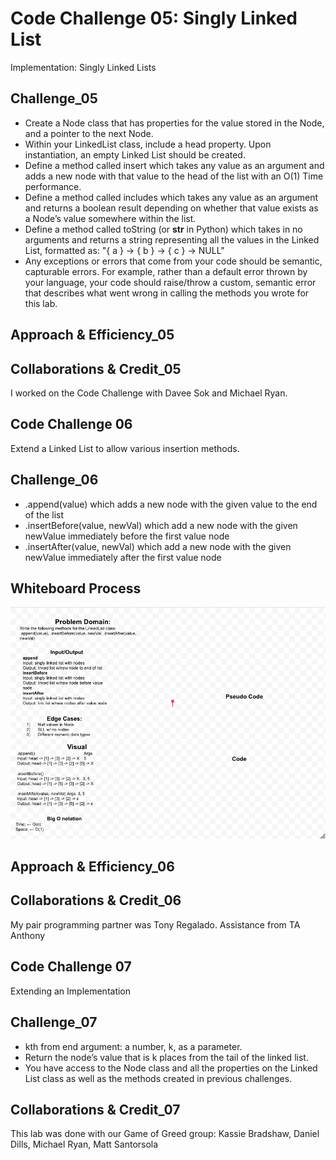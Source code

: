 # Code Challenge 05: Singly Linked List
<!-- Short summary or background information -->
Implementation: Singly Linked Lists

## Challenge_05
<!-- Description of the challenge -->
- Create a Node class that has properties for the value stored in the Node, and a pointer to the next Node.
- Within your LinkedList class, include a head property. Upon instantiation, an empty Linked List should be created.
- Define a method called insert which takes any value as an argument and adds a new node with that value to the head of the list with an O(1) Time performance.
- Define a method called includes which takes any value as an argument and returns a boolean result depending on whether that value exists as a Node’s value somewhere within the list.
- Define a method called toString (or __str__ in Python) which takes in no arguments and returns a string representing all the values in the Linked List, formatted as:
"{ a } -> { b } -> { c } -> NULL"
- Any exceptions or errors that come from your code should be semantic, capturable errors. For example, rather than a default error thrown by your language, your code should raise/throw a custom, semantic error that describes what went wrong in calling the methods you wrote for this lab.

## Approach & Efficiency_05
<!-- What approach did you take? Why? What is the Big O space/time for this approach? -->

## Collaborations & Credit_05

I worked on the Code Challenge with Davee Sok and Michael Ryan.

## Code Challenge 06
<!-- Short summary or background information -->
Extend a Linked List to allow various insertion methods.

## Challenge_06
<!-- Description of the challenge -->
- .append(value) which adds a new node with the given value to the end of the list
- .insertBefore(value, newVal) which add a new node with the given newValue immediately before the first value node
- .insertAfter(value, newVal) which add a new node with the given newValue immediately after the first value node

## Whiteboard Process
<!-- Embedded whiteboard image -->
![Whiteboard](../../assets/ll-insertions.png)

## Approach & Efficiency_06
<!-- What approach did you take? Discuss Why. What is the Big O space/time for this approach? -->

## Collaborations & Credit_06

My pair programming partner was Tony Regalado.
Assistance from TA Anthony

## Code Challenge 07
<!-- Short summary or background information -->
Extending an Implementation

## Challenge_07
<!-- Description of the challenge -->
- kth from end
argument: a number, k, as a parameter.
- Return the node’s value that is k places from the tail of the linked list.
- You have access to the Node class and all the properties on the Linked List class as well as the methods created in previous challenges.

## Collaborations & Credit_07

This lab was done with our Game of Greed group: Kassie Bradshaw, Daniel Dills, Michael Ryan, Matt Santorsola
